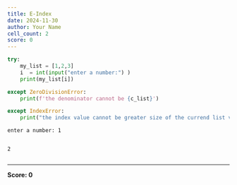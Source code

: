 ```yaml
---
title: E-Index
date: 2024-11-30
author: Your Name
cell_count: 2
score: 0
---
```


```python
try:
    my_list = [1,2,3]
    i  = int(input("enter a number:") )
    print(my_list[i])

except ZeroDivisionError:
    print(f'the denominator cannot be {c_list}')

except IndexError:
    print("the index value cannot be greater size of the currend list value")
```

    enter a number: 1


    2



```python

```


---
**Score: 0**
